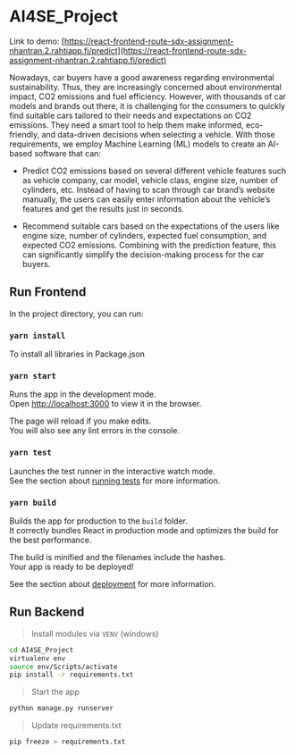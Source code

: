 
# AI4SE_Project
Link to demo: [https://react-frontend-route-sdx-assignment-nhantran.2.rahtiapp.fi/predict](https://react-frontend-route-sdx-assignment-nhantran.2.rahtiapp.fi/predict)

Nowadays, car buyers have a good awareness regarding environmental sustainability. Thus, they are increasingly concerned about environmental impact, CO2 emissions and fuel efficiency. However, with thousands of car models and brands out there, it is challenging for the consumers to quickly find suitable cars tailored to their needs and expectations on CO2 emissions. They need a smart tool to help them make informed, eco-friendly, and data-driven decisions when selecting a vehicle. With those requirements, we employ Machine Learning (ML) models to create an AI-based software that can: 

- Predict CO2 emissions based on several different vehicle features such as vehicle company, car model, vehicle class, engine size, number of cylinders, etc. Instead of having to scan through car brand’s website manually, the users can easily enter information about the vehicle’s features and get the results just in seconds. 

- Recommend suitable cars based on the expectations of the users like engine size, number of cylinders, expected fuel consumption, and expected CO2 emissions. Combining with the prediction feature, this can significantly simplify the decision-making process for the car buyers. 

## Run Frontend

In the project directory, you can run:

### `yarn install`

To install all libraries in Package.json 

### `yarn start`

Runs the app in the development mode.\
Open [http://localhost:3000](http://localhost:3000) to view it in the browser.

The page will reload if you make edits.\
You will also see any lint errors in the console.

### `yarn test`

Launches the test runner in the interactive watch mode.\
See the section about [running tests](https://facebook.github.io/create-react-app/docs/running-tests) for more information.

### `yarn build`

Builds the app for production to the `build` folder.\
It correctly bundles React in production mode and optimizes the build for the best performance.

The build is minified and the filenames include the hashes.\
Your app is ready to be deployed!

See the section about [deployment](https://facebook.github.io/create-react-app/docs/deployment) for more information.


## Run Backend

> Install modules via `VENV` (windows)

```bash
cd AI4SE_Project
virtualenv env
source env/Scripts/activate
pip install -r requirements.txt
```

> Start the app

```bash
python manage.py runserver
```

> Update requirements.txt

```bash
pip freeze > requirements.txt
```
